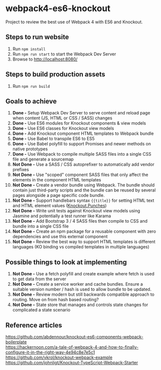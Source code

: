 # webpack4-es6-knockout
Project to review the best use of Webpack 4 with ES6 and Knockout.

## Steps to run website
1. Run `npm install`
2. Run `npm run start` to start the Webpack Dev Server
3. Browse to [http://localhost:8080/](http://localhost:8080/)


## Steps to build production assets
1. Run `npm run build`

## Goals to achieve
1. **Done -** Setup Webpack Dev Server to serve content and reload page when content (JS, HTML or CSS / SASS) changes
2. **Done -** Use ES6 modules for Knockout components & view models
3. **Done -** Use ES6 classes for Knockout view models
4. **Done -** Add Knockout component HTML templates to Webpack bundle
5. **Done -** Use Babel to transpile ES6 to ES5
6. **Done -** Use Babel polyfill to support Promises and newer methods on native prototypes
7. **Done -** Use Webpack to compile multiple SASS files into a single CSS file and generate a sourcemap
8. **Not Done -** Use a SASS / CSS autoprefixer to automatically add vendor prefixes
9. **Not Done -** Use "scoped" component SASS files that only affect the elements in the component HTML templates
10. **Not Done -** Create a vendor bundle using Webpack. The bundle should contain just third-party scripts and the bundle can be reused by several pages alongside a page specific code bundle.
11. **Not Done -** Support handlebars syntax `{{title}}` for setting HTML text and HTML element values ([Knockout.Punches](http://mbest.github.io/knockout.punches/))
12. **Not Done -** Write unit tests against Knockout view models using Jasmine and potentially a test runner like Karama
13. **Not Done -** Add Bootstrap 3 / 4 SASS files then compile to CSS and bundle into a single CSS file
14. **Not Done -** Create an npm package for a reusable component with zero dependencies and use this external component
15. **Not Done -** Review the best way to support HTML templates is different languages (KO binding vs compiled templates in multiple languages)


## Possible things to look at implementing
1. **Not Done -** Use a fetch polyfill and create example where fetch is used to get data from the server
2. **Not Done -** Create a service worker and cache bundles. Ensure a suitable version number / hash is used to allow bundle to be updated.
3. **Not Done -** Review modern but still backwards compatible approach to routing. Move on from hash based routing?
4. **Not Done -** State store that manages and controls state changes for complicated a state scenario


## Reference articles
https://github.com/abdennour/knockout-es6-components-webpack-boilerplate
<br />
https://hackernoon.com/a-tale-of-webpack-4-and-how-to-finally-configure-it-in-the-right-way-4e94c8e7e5c1
<br />
https://github.com/vkrol/knockout-webpack-example
<br />
https://github.com/johnligt/Knockout-TypeScript-Webpack-Starter